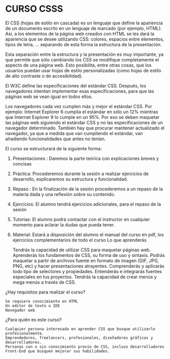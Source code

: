 # CURSO CSSS

El CSS (hojas de estilo en cascada) es un lenguaje que define la apariencia de un documento escrito en un lenguaje de marcado (por ejemplo, HTML). Así, a los elementos de la página web creados con HTML se les dará la apariencia que se desee utilizando CSS: colores, espacios entre elementos, tipos de letra, ... separando de esta forma la estructura de la presentación.

Esta separación entre la estructura y la presentación es muy importante, ya que permite que sólo cambiando los CSS se modifique completamente el aspecto de una página web. Esto posibilita, entre otras cosas, que los usuarios puedan usar hojas de estilo personalizadas (como hojas de estilo de alto contraste o de accesibilidad).

El W3C define las especificaciones del estándar CSS. Después, los navegadores intentan implementar esas especificaciones, para que las páginas web se vean igual en todos ellos.

Los navegadores cada vez cumplen más y mejor el estándar CSS. Por ejemplo: Internet Explorer 6 cumplía el estándar en sólo un 12% mientras que Internet Explorer 9 lo cumple en un 95%. Por eso se deben maquetar las páginas web siguiendo el estándar CSS y no las especificaciones de un navegador determinado. También hay que procurar mantener actualizado el navegador, ya que a medida que van cumpliendo el estándar, van añadiendo funcionalidades que antes no tenían.

El curso se estructurará de la siguiente forma:

1. Presentaciones : Daremos la parte teórica con explicaciones breves y concisas

2. Práctica: Procederemos durante la sesión a realizar ejercicios de desarrollo, explicaremos  su estructura y funcionalidad.

3. Repaso : En la finalización de la sesión procederemos a un repaso de la materia dada y una reflexión sobre su contenido.

4. Ejercicios: El alumno tendrá ejercicios adicionales, para el repaso de la sesión

5. Tutorias: El alumno podrá contactar con el instructor en cualquier momento para aclarar la dudas que pueda tener.

6. Material: Estará a disposición del alumno el manual del curso en pdf, los ejercicios complementarios de todo el curso
Lo que aprenderás

    Tendrás la capacidad de utilizar CSS para maquetar páginas web.
    Aprenderás los fundamentos de CSS, su forma de uso y sintaxis.
    Podrás maquetar a partir de archivos fuente en formato de imagen (GIF, JPG, PNG, etc) y hacer presentaciones atrayentes.
    Comprenderás y aplicarás todo tipo de selectores y propiedades.
    Entenderás e integrarás fuentes especiales en tus proyectos.
    Tendrás la capacidad de crear menús y mega menús a través de CSS.

¿Hay requisitos para realizar el curso?

    Se requiere conocimiento en HTML
    Un editor de texto o IDE
    Navegador web

¿Para quién es este curso?

    Cualquier persona interesada en aprender CSS que busque utilizarlo profesionalmente.
    Emprendedores, freelancers, profesionales, diseñadores gráficos y desarrolladores.
    Personas con o sin conocimiento previo de CSS, incluso desarrolladores Front-End que busquen mejorar sus habilidades.

